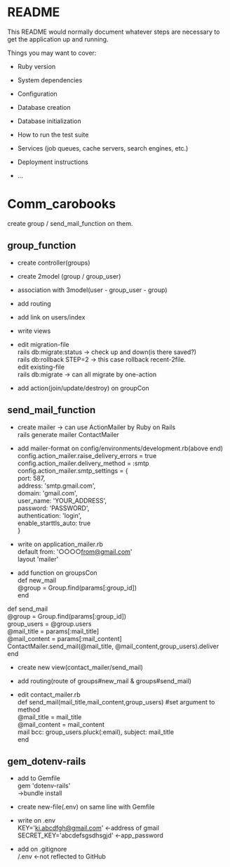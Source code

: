 # README

This README would normally document whatever steps are necessary to get the
application up and running.

Things you may want to cover:

* Ruby version

* System dependencies

* Configuration

* Database creation

* Database initialization

* How to run the test suite

* Services (job queues, cache servers, search engines, etc.)

* Deployment instructions

* ...

# Comm_carobooks<br>
 create group / send_mail_function on them.
 
 ## group_function
 * create controller(groups)<br>
 
 * create 2model (group / group_user)<br>
 
 * association with 3model(user - group_user<stock table> - group)<br>
 
 * add routing<br>
 
 * add link on users/index<br>
 
 * write views<br>
 
 * edit migration-file<br>
   rails db:migrate:status → check up and down(is there saved?)<br>
   rails db:rollback STEP=2 → this case rollback recent-2file.<br>
   edit existing-file<br>
   rails db:migrate → can all migrate by one-action
 
 * add action(join/update/destroy) on groupCon

## send_mail_function
 * create mailer → can use ActionMailer by Ruby on Rails<br>
   rails generate mailer ContactMailer
 
 * add mailer-format on config/environments/development.rb(above end)<br>
   config.action_mailer.raise_delivery_errors = true<br>
   config.action_mailer.delivery_method = :smtp<br>
   config.action_mailer.smtp_settings = {<br>
    port:                 587,<br>
    address:              'smtp.gmail.com',<br>
    domain:               'gmail.com',<br>
    user_name:            'YOUR_ADDRESS',<br>
    password:             'PASSWORD',<br>
    authentication:       'login',<br>
    enable_starttls_auto: true<br>
  }
  
  * write on application_mailer.rb<br>
    default from: '○○○○<from@gmail.com>'<br>
    layout 'mailer'
    
  * add function on groupsCon<br>
    def new_mail<br>
    @group = Group.find(params[:group_id])<br>
  end<br>

  def send_mail<br>
    @group = Group.find(params[:group_id])<br>
    group_users = @group.users<br>
    @mail_title = params[:mail_title]<br>
    @mail_content = params[:mail_content]<br>
    ContactMailer.send_mail(@mail_title, @mail_content,group_users).deliver<br>
  end
  
  * create new view(contact_mailer/send_mail)
  
  * add routing(route of groups#new_mail & groups#send_mail)
  
  * edit contact_mailer.rb<br>
    def send_mail(mail_title,mail_content,group_users) #set argument to method<br>
     @mail_title = mail_title<br>
     @mail_content = mail_content<br>
     mail bcc: group_users.pluck(:email), subject: mail_title<br>
    end
  
  ## gem_dotenv-rails<br>
  * add to Gemfile<br>
    gem 'dotenv-rails'<br>
    →bundle install
  
  * create new-file(.env) on same line with Gemfile
  * write on .env<br>
    KEY='ki.abcdfgh@gmail.com'    ←address of gmail<br>
    SECRET_KEY='abcdefsgsdhsgjd'  ←app_password
    
  * add on .gitignore<br>
    /.env    ←not reflected to GitHub
    
    
